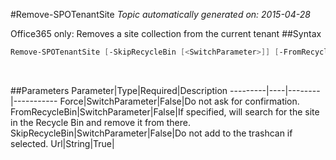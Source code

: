 #Remove-SPOTenantSite
*Topic automatically generated on: 2015-04-28*

Office365 only: Removes a site collection from the current tenant
##Syntax
```powershell
Remove-SPOTenantSite [-SkipRecycleBin [<SwitchParameter>]] [-FromRecycleBin [<SwitchParameter>]] [-Force [<SwitchParameter>]] -Url [<String>]
```
&nbsp;

##Parameters
Parameter|Type|Required|Description
---------|----|--------|-----------
Force|SwitchParameter|False|Do not ask for confirmation.
FromRecycleBin|SwitchParameter|False|If specified, will search for the site in the Recycle Bin and remove it from there.
SkipRecycleBin|SwitchParameter|False|Do not add to the trashcan if selected.
Url|String|True|
